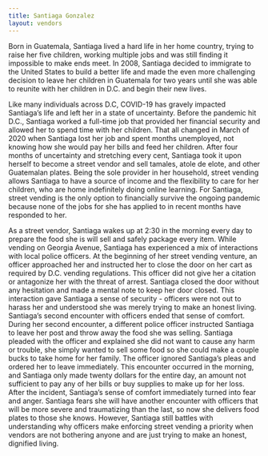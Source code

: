 ```yaml
---
title: Santiaga Gonzalez
layout: vendors
---
```


Born in Guatemala, Santiaga lived a hard life in her home country, trying to raise her five children, working multiple jobs and was still finding it impossible to make ends meet. In 2008, Santiaga decided to immigrate to the United States to build a better life and made the even more challenging decision to leave her children in Guatemala for two years until she was able to reunite with her children in D.C. and begin their new lives.

Like many individuals across D.C, COVID-19 has gravely impacted Santiaga’s life and left her in a state of uncertainty. Before the pandemic hit D.C., Santiaga worked a full-time job that provided her financial security and allowed her to spend time with her children. That all changed in March of 2020 when Santiaga lost her job and spent months unemployed, not knowing how she would pay her bills and feed her children. After four months of uncertainty and stretching every cent, Santiaga took it upon herself to become a street vendor and sell tamales, atole de elote, and other Guatemalan plates. Being the sole provider in her household, street vending allows Santiaga to have a source of income and the flexibility to care for her children, who are home indefinitely doing online learning. For Santiaga, street vending is the only option to financially survive the ongoing pandemic because none of the jobs for she has applied to in recent months have responded to her.

As a street vendor, Santiaga wakes up at 2:30 in the morning every day to prepare the food she is will sell and safely package every item. While vending on Georgia Avenue, Santiaga has experienced a mix of interactions with local police officers. At the beginning of her street vending venture, an officer approached her and instructed her to close the door on her cart as required by D.C. vending regulations. This officer did not give her a citation or antagonize her with the threat of arrest. Santiaga closed the door without any hesitation and made a mental note to keep her door closed. This interaction gave Santiaga a sense of security - officers were not out to harass her and understood she was merely trying to make an honest living. Santiaga’s second encounter with officers ended that sense of comfort. During her second encounter, a different police officer instructed Santiaga to leave her post and throw away the food she was selling. Santiaga pleaded with the officer and explained she did not want to cause any harm or trouble, she simply wanted to sell some food so she could make a couple bucks to take home for her family. The officer ignored Santiaga’s pleas and ordered her to leave immediately. This encounter occurred in the morning, and Santiaga only made twenty dollars for the entire day, an amount not sufficient to pay any of her bills or buy supplies to make up for her loss. After the incident, Santiaga’s sense of comfort immediately turned into fear and anger. Santiaga fears she will have another encounter with officers that will be more severe and traumatizing than the last, so now she delivers food plates to those she knows. However, Santiaga still battles with understanding why officers make enforcing street vending a priority when vendors are not bothering anyone and are just trying to make an honest, dignified living.
